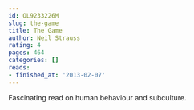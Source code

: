 ```yaml
---
id: OL9233226M
slug: the-game
title: The Game
author: Neil Strauss
rating: 4
pages: 464
categories: []
reads:
- finished_at: '2013-02-07'
---
```

Fascinating read on human behaviour and subculture.
